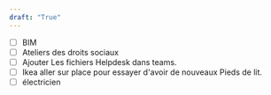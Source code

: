 ```yaml
---
draft: "True"
---
```

- [ ] BIM
- [ ] Ateliers des droits sociaux
- [ ] Ajouter Les fichiers Helpdesk dans teams.
- [ ] Ikea aller sur place pour essayer d'avoir de nouveaux Pieds de lit.
- [ ] électricien